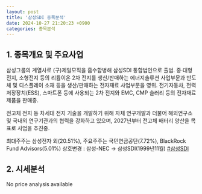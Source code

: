 ```yaml
---
layout: post
title: '삼성SDI 종목분석'
date: 2024-10-27 21:20:23 +0900
categories: 종목분석
---
```


## 1. 종목개요 및 주요사업

삼성그룹의 계열사로 (구)제일모직을 흡수합병해 삼성SDI 통합법인으로 출범. 중·대형전지, 소형전지 등의 리튬이온 2차 전지를 생산/판매하는 에너지솔루션 사업부문과 반도체 및 디스플레이 소재 등을 생산/판매하는 전자재료 사업부문을 영위. 전기자동차, 전력저장장치(ESS), 스마트폰 등에 사용되는 2차 전지와  EMC, CMP 슬러리 등의 전자재료 제품을 판매중.

전고체 전지 등 차세대 전지 기술을 개발하기 위해 자체 연구개발과 더불어 해외연구소 및 국내외 연구기관과의 협력을 강화하고 있으며, 2027년부터 전고체 배터리 양산을 목표로 사업을 추진중.

최대주주는 삼성전자 외(20.51%), 주요주주는 국민연금공단(7.72%), BlackRock Fund Advisors(5.01%) 상호변경 : 삼성-NEC -> 삼성SDI(1999년11월)
[#삼성SDI](#)

## 2. 시세분석

No price analysis available
